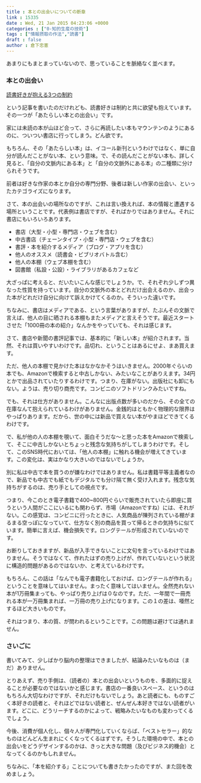 ```yaml
---
title : 本との出会いについての断章
link : 15335
date : Wed, 21 Jan 2015 04:23:06 +0000
categories : ["0-知的生産の技術"]
tags : ["情報摂取の作法","読書"]
draft : false
author : 倉下忠憲
---
```


あまりにもまとまっていないので、思っていることを脈絡なく並べます。

<H3>本との出会い</H3>

<a href="https://rashita.net/blog/?p=15310" target="_blank">読書好きが抱える3つの制約</a>

という記事を書いたのだけれども、読書好きは制約と共に欲望も抱えています。その一つが「あたらしい本との出会い」です。

家には未読の本が山ほど合って、さらに再読したい本もマウンテンのようにあるのに、ついつい書店に行ってしまう。どん欲です。

もちろん、その「あたらしい本」は、イコール新刊というわけではなく、単に自分が読んだことがない本、という意味。で、その読んだことがない本も、詳しく見ると、「自分の文脈内にある本」と「自分の文脈外にある本」の二種類に分けられそうです。

前者は好きな作家の本とか自分の専門分野、後者は新しい作家の出会い、といったカテゴライズになります。

さて、本の出会いの場所なのですが、これは言い換えれば、本の情報と遭遇する場所ということです。代表例は書店ですが、そればかりではありません。それに書店にもいろいろあります。

<ul>
<li>書店（大型・小型・専門店・ウェブを含む）</li>
<li>中古書店（チェーンタイプ・小型・専門店・ウェブを含む）</li>
<li>書評・本を紹介するメディア（ブログ・アプリを含む）</li>
<li>他人のオススメ（読書会・ビブリオバトル含む）</li>
<li>他人の本棚（ウェブ本棚を含む）</li>
<li>図書館（私設・公設）・ライブラリがあるカフェなど</li>
</ul>

大ざっぱに考えると、だいたいこんな感じでしょうか。で、それぞれ少しずつ異なった性質を持っています。自分の文脈外の本とどれだけ出会えるのか、出会った本がどれだけ自分に向けて訴えかけてくるのか。そういった違いです。

ちなみに、書店はメディアである、という言葉がありますが、たぶんその文脈で言えば、他人の目に晒される本棚もまたメディアと言えそうです。最近スタートさせた「1000冊の本の紹介」なんかをやっていても、それは感じます。

さて、書店や新聞の書評記事では、基本的に「新しい本」が紹介されます。当然、それは買いやすいわけです。品切れ、ということはあるにせよ、まあ買えます。

ただ、他人の本棚で見かけた本はなかなかそうはいきません。2000年ぐらいの本でも、Amazonで検索すると中古しかない、みたいなことがありえます。34円とかで出品されていたりするわけです。つまり、在庫がない。出版社にも卸にもない。ようは、売り切り商売です。コンビニのソフトドリンクみたいですね。

でも、それは仕方がありません。こんなに出版点数が多いのだから、その全ての在庫なんて抱えられているわけがありません。金銭的はともかく物理的な限界はやっぱりあります。だから、世の中には新品で買えない本がやまほどできてくるわけです。

で、私が他の人の本棚を覗いて、面白そうだな〜と思った本をAmazonで検索して、そこに中古しかないとちょっと残念な気持ちがしてしまうわけです。そして、このSNS時代においては、「他人の本棚」に触れる機会が増えてきています。この変化は、実はかなり大きいのではないでしょうか。

別に私は中古で本を買うのが嫌なわけではありません。私は書籍平等主義者なので、新品でも中古でも紙でもデジタルでも分け隔て無く受け入れます。残念な気持ちがするのは、売り手としての視点です。

つまり、今このとき電子書籍で400~800円ぐらいで販売されていたら即座に買うという人間がここにいるにも関わらず、市場（Amazonですね）には、それがない。この感覚は、コンビニに行ったときに、人気商品が陳列されている棚がまるまる空っぽになっていて、仕方なく別の商品を買って帰るときの気持ちに似ています。簡単に言えば、機会損失です。ロングテールが形成されていないのです。

お断りしておきますが、新品が入手できないことに文句を言っているわけではありません。そうではなくて、作れたはずの売り上げが、作れていないという状況に構造的問題があるのではないか、と考えているわけです。

もちろん、この話は「なんでも電子書籍化しておけば、ロングテールが作れる」ということを意味してはいません。まったく意味してはいません。全然売れない本が1万冊集まっても、やっぱり売り上げは０なのです。ただ、一年間で一冊売れる本が一万冊集まれば、一万冊の売り上げになります。この１の差は、唖然とするほど大きいものです。

それはつまり、本の質、が問われるということです。この問題は避けては通れません。

<H3>さいごに</H3>

書いてみて、少しばかり脳内の整理はできましたが、結論みたいなものは（まだ）ありません。

とりあえず、売り手側は、（読者の）本との出会いというものを、多面的に捉えることが必要なのではないかと感じます。書店の一番良いスペース、というのはもちろん大切なわけですが、それだけもないでしょう。あと読者にも、ものすごく本好きの読者と、それほどではない読者と、ぜんぜん本好きではない読者がいます。どこに、どうリーチするのかによって、戦略みたいなものも変わってくるでしょう。

今後、消費が個人化し、個々人が専門化していくならば、「ベストセラー」的なものはどんどん生まれにくくなってくるはずです。そうした環境の中で、本との出会いをどうデザインするのかは、きっと大きな問題（及びビジネス的機会）となってくるのかもしれません。

ちなみに、「本を紹介する」ことについても書きたかったのですが、また回を改めましょう。
